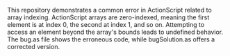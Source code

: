 This repository demonstrates a common error in ActionScript related to array indexing. ActionScript arrays are zero-indexed, meaning the first element is at index 0, the second at index 1, and so on. Attempting to access an element beyond the array's bounds leads to undefined behavior. The bug.as file shows the erroneous code, while bugSolution.as offers a corrected version.